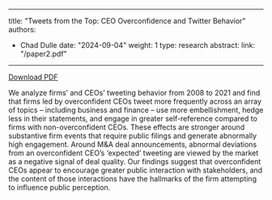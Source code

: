 


---
title: "Tweets from the Top: CEO Overconfidence and Twitter Behavior"
authors:
- Chad Dulle
date: "2024-09-04"
weight: 1
type: research
abstract: 
link: "/paper2.pdf"
---
<a href="/paper2.pdf"><i class="fas fa-file-pdf"></i> Download PDF</a>

We analyze firms’ and CEOs’ tweeting behavior from 2008 to 2021 and find that firms led by overconfident CEOs tweet more frequently across an array of topics – including business and finance – use more embellishment, hedge less in their statements, and engage in greater self-reference compared to firms with non-overconfident CEOs. These effects are stronger around substantive firm events that require public filings and generate abnormally high engagement. Around M&A deal announcements, abnormal deviations from an overconfident CEO’s ‘expected’ tweeting are viewed by the market as a negative signal of deal quality. Our findings suggest that overconfident CEOs appear to encourage greater public interaction with stakeholders, and the content of those interactions have the hallmarks of the firm attempting to influence public perception.



